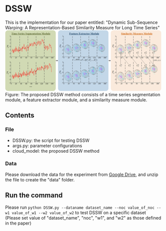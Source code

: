 # DSSW
This is the implementation for our paper entitled: "Dynamic Sub-Sequence Warping: A Representation-Based Similarity Measure for Long Time Series"
![image text](https://github.com/zhourongleiden/DSSW/blob/main/DSSW.png) <br>
Figure: The proposed DSSW method consists of a time series segmentation module, a feature extractor module, and a similarity measure module.
## Contents
### File
* DSSW.py: the script for testing DSSW <br>
* args.py: parameter configurations <br>
* cloud_model: the proposed DSSW method
### Data
Please download the data for the experiment from [Google Drive](), 
and unzip the file to create the "data" folder.
## Run the command
Please run `python DSSW.py --dataname dataset_name --noc value_of_noc --w1 value_of_w1 --w2 value_of_w2` to test DSSW on a specific dataset <br>
(Please set value of "dataset_name", "noc", "w1", and "w2" as those defined in the paper)
